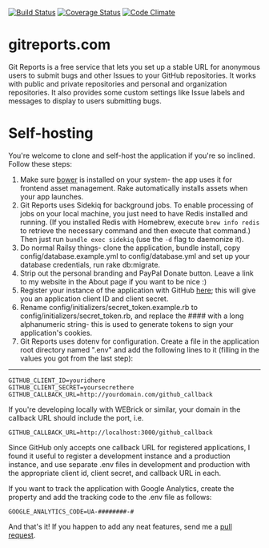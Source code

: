 [![Build Status](https://circleci.com/gh/schneidmaster/gitreports.com.svg?style=svg)](https://circleci.com/gh/schneidmaster/gitreports.com)
[![Coverage Status](https://coveralls.io/repos/schneidmaster/gitreports.com/badge.svg?branch=master)](https://coveralls.io/r/schneidmaster/gitreports.com?branch=master)
[![Code Climate](https://codeclimate.com/github/schneidmaster/gitreports.com/badges/gpa.svg)](https://codeclimate.com/github/schneidmaster/gitreports.com)

gitreports.com
================

Git Reports is a free service that lets you set up a stable URL for anonymous users to submit bugs and other Issues to your GitHub repositories.  It works with public and private repositories and personal and organization repositories.  It also provides some custom settings like Issue labels and messages to display to users submitting bugs.

Self-hosting
================

You're welcome to clone and self-host the application if you're so inclined.  Follow these steps:

1. Make sure [bower](https://bower.io) is installed on your system- the app uses it for frontend asset management. Rake automatically installs assets when your app launches.
2. Git Reports uses Sidekiq for background jobs. To enable processing of jobs on your local machine, you just need to have Redis installed and running. (If you installed Redis with Homebrew, execute `brew info redis` to retrieve the necessary command and then execute that command.) Then just run `bundle exec sidekiq` (use the `-d` flag to daemonize it).
3. Do normal Railsy things- clone the application, bundle install, copy config/database.example.yml to config/database.yml and set up your database credentials, run rake db:migrate.
4. Strip out the personal branding and PayPal Donate button.  Leave a link to my website in the About page if you want to be nice :)
5. Register your instance of the application with GitHub [here](https://github.com/settings/applications/new); this will give you an application client ID and client secret.
6. Rename config/initializers/secret_token.example.rb to config/initializers/secret_token.rb, and replace the #### with a long alphanumeric string- this is used to generate tokens to sign your application's cookies.
7. Git Reports uses dotenv for configuration.  Create a file in the application root directory named ".env" and add the following lines to it (filling in the values you got from the last step):

---

    GITHUB_CLIENT_ID=youridhere
    GITHUB_CLIENT_SECRET=yoursecrethere
    GITHUB_CALLBACK_URL=http://yourdomain.com/github_callback

If you're developing locally with WEBrick or similar, your domain in the callback URL should include the port, i.e.

    GITHUB_CALLBACK_URL=http://localhost:3000/github_callback

Since GitHub only accepts one callback URL for registered applications, I found it useful to register a development instance and a production instance, and use separate .env files in development and production with the appropriate client id, client secret, and callback URL in each.

If you want to track the application with Google Analytics, create the property and add the tracking code to the .env file as follows:

    GOOGLE_ANALYTICS_CODE=UA-########-#

And that's it!  If you happen to add any neat features, send me a [pull request](https://help.github.com/articles/creating-a-pull-request).
